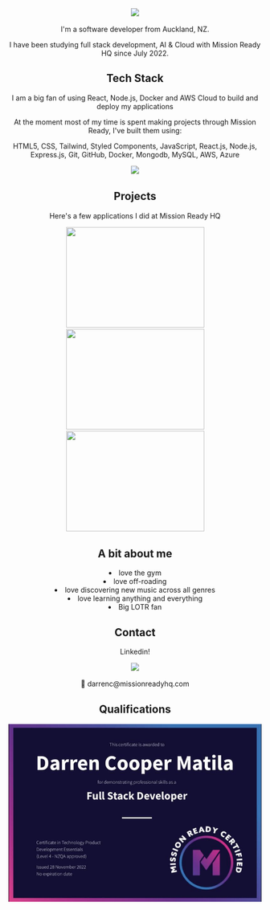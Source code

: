 <div align="center">
  
<img src="https://readme-typing-svg.demolab.com?font=Fira+Code&pause=1000&width=500&lines=👋+Welcome+to+Darren's+GitHub.+Have+Fun!"/>

I'm a software developer from Auckland, NZ.</p>

I have been studying full stack development, AI & Cloud with Mission Ready HQ since July 2022. </p>

<div align="center"><h2>Tech Stack</h2></div>
I am a big fan of using React, Node.js, Docker and AWS Cloud to build and deploy my applications</p>

<p align="center">At the moment most of my time is spent making projects through Mission Ready, I've built them using: </br> </p>

<p align="center">
    <p>HTML5, CSS, Tailwind, Styled Components, JavaScript, React.js, Node.js, Express.js, Git, GitHub, Docker, Mongodb, MySQL, AWS, Azure</br> </p>
  <a href="https://skillicons.dev">
    <img src="https://skillicons.dev/icons?i=html,css,tailwind,styledcomponents,js,react,nodejs,express,git,github,docker,mongodb,mysql,aws,azure" />
  </a>
</p>

<div align="center"><h2>Projects</h2></div>
<p align="center">Here's a few applications I did at Mission Ready HQ</p>
<div style='display: "flex"; flex-direction: "row"; gap: "15"; justify-content: "space-between"; width:"100%"; background-color: "#000000" ' align="center">
 <img class="img" src="https://github.com/DarrenCooperM/DarrenCooperM/blob/main/mx_adobe-exp.gif"  height="200"width="275" />
 <img class="img" src="https://github.com/DarrenCooperM/DarrenCooperM/blob/main/gym.gif"  height="200" width="275" />
  <img class="img" src="https://github.com/DarrenCooperM/DarrenCooperM/blob/main/metro-AdobeExpress.gif" height="200" width="275"/>
 </div>

<div align="center"><h2>A bit about me</h2></div>
<li> love the gym <br/>
<li> love off-roading <br/>
<li> love discovering new music across all genres <br/>
<li> love learning anything and everything <br/>
<li> Big LOTR fan <br/>
 </div>
  
<div align="center"><h2>Contact</h2>
  <p>Linkedin!</p>
<a href="https://www.linkedin.com/in/dcoopermatila/">
    <img src="https://skillicons.dev/icons?i=linkedin" />
  </a>
  <p >📧 darrenc@missionreadyhq.com </p>
</div>

 <div align="center"><h2>Qualifications</h2>
 <img class="img" src="https://github.com/DarrenCooperM/DarrenCooperM/blob/main/Darren-Cooper-Matila-Mission-Ready-Level-4-Cert..png" />
  </div>
<!---
DarrenCooperM/DarrenCooperM is a ✨ special ✨ repository because its `README.md` (this file) appears on your GitHub profile.
You can click the Preview link to take a look at your changes.
--->
